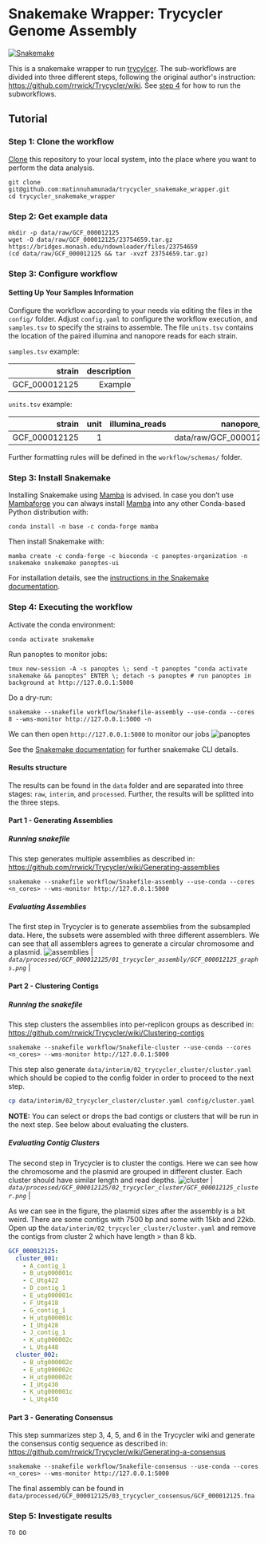 # Snakemake Wrapper: Trycycler Genome Assembly

[![Snakemake](https://img.shields.io/badge/snakemake-≥6.15.1-brightgreen.svg)](https://snakemake.github.io)

This is a snakemake wrapper to run [trycylcer](https://github.com/rrwick/Trycycler). The sub-workflows are divided into three different steps, following the original author's instruction: https://github.com/rrwick/Trycycler/wiki. See [step 4](#step-4-executing-the-workflow) for how to run the subworkflows.

## Tutorial
### Step 1: Clone the workflow

[Clone](https://help.github.com/en/articles/cloning-a-repository) this repository to your local system, into the place where you want to perform the data analysis. 

    git clone git@github.com:matinnuhamunada/trycycler_snakemake_wrapper.git
    cd trycycler_snakemake_wrapper

### Step 2: Get example data
```shell
mkdir -p data/raw/GCF_000012125
wget -O data/raw/GCF_000012125/23754659.tar.gz https://bridges.monash.edu/ndownloader/files/23754659
(cd data/raw/GCF_000012125 && tar -xvzf 23754659.tar.gz)
```
### Step 3: Configure workflow
#### Setting Up Your Samples Information
Configure the workflow according to your needs via editing the files in the `config/` folder. Adjust `config.yaml` to configure the workflow execution, and `samples.tsv` to specify the strains to assemble. The file `units.tsv` contains the location of the paired illumina and nanopore reads for each strain.

`samples.tsv` example:

|  strain       |       description |
|--------------:|------------------:|
| GCF_000012125 | Example |

`units.tsv` example:

|  strain       |  unit |    illumina_reads |               nanopore_reads |
|--------------:|------:|------------------:|-----------------------------:|
| GCF_000012125 | 1     |                   | data/raw/GCF_000012125.1     |

Further formatting rules will be defined in the `workflow/schemas/` folder.

### Step 3: Install Snakemake

Installing Snakemake using [Mamba](https://github.com/mamba-org/mamba) is advised. In case you don’t use [Mambaforge](https://github.com/conda-forge/miniforge#mambaforge) you can always install [Mamba](https://github.com/mamba-org/mamba) into any other Conda-based Python distribution with:

    conda install -n base -c conda-forge mamba

Then install Snakemake with:

    mamba create -c conda-forge -c bioconda -c panoptes-organization -n snakemake snakemake panoptes-ui

For installation details, see the [instructions in the Snakemake documentation](https://snakemake.readthedocs.io/en/stable/getting_started/installation.html).

### Step 4: Executing the workflow

Activate the conda environment:

    conda activate snakemake

Run panoptes to monitor jobs:

    tmux new-session -A -s panoptes \; send -t panoptes "conda activate snakemake && panoptes" ENTER \; detach -s panoptes # run panoptes in background at http://127.0.0.1:5000

Do a dry-run:

    snakemake --snakefile workflow/Snakefile-assembly --use-conda --cores 8 --wms-monitor http://127.0.0.1:5000 -n

We can then open `http://127.0.0.1:5000` to monitor our jobs
![panoptes](workflow/report/figures/panoptes.png)

See the [Snakemake documentation](https://snakemake.readthedocs.io/en/stable/executable.html) for further snakemake CLI details.

#### Results structure
The results can be found in the `data` folder and are separated into three stages: `raw`, `interim`, and `processed`. Further, the results will be splitted into the three steps.

#### Part 1 - Generating Assemblies
##### Running snakefile
This step generates multiple assemblies as described in: https://github.com/rrwick/Trycycler/wiki/Generating-assemblies

    snakemake --snakefile workflow/Snakefile-assembly --use-conda --cores <n_cores> --wms-monitor http://127.0.0.1:5000 

##### Evaluating Assemblies
The first step in Trycycler is to generate assemblies from the subsampled data. Here, the subsets were assembled with three different assemblers. We can see that all assemblers agrees to generate a circular chromosome and a plasmid.
![assemblies](workflow/report/figures/GCF_000012125_graphs.png)
| *`data/processed/GCF_000012125/01_trycycler_assembly/GCF_000012125_graphs.png`* |

#### Part 2 - Clustering Contigs
##### Running the snakefile
This step clusters the assemblies into per-replicon groups as described in: https://github.com/rrwick/Trycycler/wiki/Clustering-contigs

    snakemake --snakefile workflow/Snakefile-cluster --use-conda --cores <n_cores> --wms-monitor http://127.0.0.1:5000 

This step also generate `data/interim/02_trycycler_cluster/cluster.yaml` which should be copied to the config folder in order to proceed to the next step.

```bash
cp data/interim/02_trycycler_cluster/cluster.yaml config/cluster.yaml
```
**NOTE:** You can select or drops the bad contigs or clusters that will be run in the next step. See below about evaluating the clusters.

##### Evaluating Contig Clusters
The second step in Trycycler is to cluster the contigs. Here we can see how the chromosome and the plasmid are grouped in different cluster. Each cluster should have similar length and read depths.
![cluster](workflow/report/figures/GCF_000012125_cluster.png)
| *`data/processed/GCF_000012125/02_trycycler_cluster/GCF_000012125_cluster.png`* |

As we can see in the figure, the plasmid sizes after the assembly is a bit weird. There are some contigs with 7500 bp and some with 15kb and 22kb. Open up the `data/interim/02_trycycler_cluster/cluster.yaml` and remove the contigs from cluster 2 which have length > than 8 kb.

```yaml
GCF_000012125:
  cluster_001:
    - A_contig_1
    - B_utg000001c
    - C_Utg422
    - D_contig_1
    - E_utg000001c
    - F_Utg418
    - G_contig_1
    - H_utg000001c
    - I_Utg428
    - J_contig_1
    - K_utg000002c
    - L_Utg448
  cluster_002:
    - B_utg000002c
    - E_utg000002c
    - H_utg000002c
    - I_Utg430
    - K_utg000001c
    - L_Utg450
```

#### Part 3 - Generating Consensus
This step summarizes step 3, 4, 5, and 6 in the Trycycler wiki and generate the consensus contig sequence as described in: https://github.com/rrwick/Trycycler/wiki/Generating-a-consensus


    snakemake --snakefile workflow/Snakefile-consensus --use-conda --cores <n_cores> --wms-monitor http://127.0.0.1:5000 

The final assembly can be found in `data/processed/GCF_000012125/03_trycycler_consensus/GCF_000012125.fna`



### Step 5: Investigate results
`TO DO`

